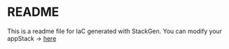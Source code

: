 # README
This is a readme file for IaC generated with StackGen.
You can modify your appStack -> [here](http://main.dev.stackgen.com/appstacks/e89c54fd-b181-49b3-bcd7-6964af409fe5)

